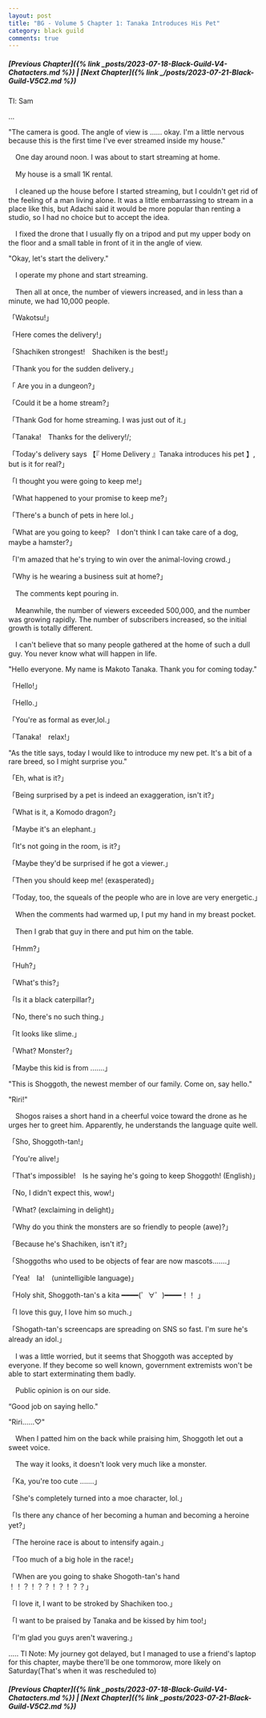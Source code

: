 ```yaml
---
layout: post
title: "BG - Volume 5 Chapter 1: Tanaka Introduces His Pet"
category: black guild
comments: true
---
```


##### [Previous Chapter]({% link _posts/2023-07-18-Black-Guild-V4-Chatacters.md %}) \| [Next Chapter]({% link _/posts/2023-07-21-Black-Guild-V5C2.md %})


Tl: Sam

…


"The camera is good. The angle of view is ...... okay. I'm a little nervous because this is the first time I've ever streamed inside my house."



　One day around noon. I was about to start streaming at home.



　My house is a small 1K rental.

　I cleaned up the house before I started streaming, but I couldn't get rid of the feeling of a man living alone. It was a little embarrassing to stream in a place like this, but Adachi said it would be more popular than renting a studio, so I had no choice but to accept the idea.
<!--more-->


　I fixed the drone that I usually fly on a tripod and put my upper body on the floor and a small table in front of it in the angle of view.



"Okay, let's start the delivery."



　I operate my phone and start streaming.

　Then all at once, the number of viewers increased, and in less than a minute, we had 10,000 people.



「Wakotsu!」

「Here comes the delivery!」

「Shachiken strongest!　Shachiken is the best!」

「Thank you for the sudden delivery.」

「 Are you in a dungeon?」

「Could it be a home stream?」

「Thank God for home streaming. I was just out of it.」

「Tanaka!　Thanks for the delivery!/;

「Today's delivery says 【『 Home Delivery 』Tanaka introduces his pet 】, but is it for real?」

「I thought you were going to keep me!」

「What happened to your promise to keep me?」

「There's a bunch of pets in here lol.」

「What are you going to keep?　I don't think I can take care of a dog, maybe a hamster?」

「I'm amazed that he's trying to win over the animal-loving crowd.」

「Why is he wearing a business suit at home?」



　The comments kept pouring in.

　Meanwhile, the number of viewers exceeded 500,000, and the number was growing rapidly. The number of subscribers increased, so the initial growth is totally different.

　I can't believe that so many people gathered at the home of such a dull guy. You never know what will happen in life.



"Hello everyone. My name is Makoto Tanaka. Thank you for coming today."



「Hello!」

「Hello.」

「You're as formal as ever,lol.」

「Tanaka!　relax!」



"As the title says, today I would like to introduce my new pet. It's a bit of a rare breed, so I might surprise you."



「Eh, what is it?」

「Being surprised by a pet is indeed an exaggeration, isn't it?」

「What is it, a Komodo dragon?」

「Maybe it's an elephant.」

「It's not going in the room, is it?」

「Maybe they'd be surprised if he got a viewer.」

「Then you should keep me! (exasperated)」

「Today, too, the squeals of the people who are in love are very energetic.」



　When the comments had warmed up, I put my hand in my breast pocket.

　Then I grab that guy in there and put him on the table.



「Hmm?」

「Huh?」

「What's this?」

「Is it a black caterpillar?」

「No, there's no such thing.」

「It looks like slime.」

「What? Monster?」

「Maybe this kid is from .......」



"This is Shoggoth, the newest member of our family. Come on, say hello."

"Riri!"



　Shogos raises a short hand in a cheerful voice toward the drone as he urges her to greet him. Apparently, he understands the language quite well.



「Sho, Shoggoth-tan!」

「You're alive!」

「That's impossible!　Is he saying he's going to keep Shoggoth! (English)」

「No, I didn't expect this, wow!」

「What? (exclaiming in delight)」

「Why do you think the monsters are so friendly to people (awe)?」

「Because he's Shachiken, isn't it?」

「Shoggoths who used to be objects of fear are now mascots.......」

「Yea!　Ia!　(unintelligible language)」

「Holy shit, Shoggoth-tan's a kita ━━━━(゜∀゜)━━━━！！ 」

「I love this guy, I love him so much.」

「Shogath-tan's screencaps are spreading on SNS so fast. I'm sure he's already an idol.」



　I was a little worried, but it seems that Shoggoth was accepted by everyone. If they become so well known, government extremists won't be able to start exterminating them badly.

　Public opinion is on our side.



“Good job on saying hello."

"Riri......♡"



　When I patted him on the back while praising him, Shoggoth let out a sweet voice.

　The way it looks, it doesn't look very much like a monster.



「Ka, you're too cute .......」

「She's completely turned into a moe character, lol.」

「Is there any chance of her becoming a human and becoming a heroine yet?」

「The heroine race is about to intensify again.」

「Too much of a big hole in the race!」

「When are you going to shake Shogoth-tan's hand ！！？！？？！？！？？」

「I love it, I want to be stroked by Shachiken too.」

「I want to be praised by Tanaka and be kissed by him too!」

「I'm glad you guys aren't wavering.」


.....
Tl Note: My journey got delayed, but I managed to use a friend's laptop for this chapter, maybe there'll be one tommorow, more likely on Saturday(That's when it was rescheduled to)



##### [Previous Chapter]({% link _posts/2023-07-18-Black-Guild-V4-Chatacters.md %}) \| [Next Chapter]({% link _posts/2023-07-21-Black-Guild-V5C2.md %})
